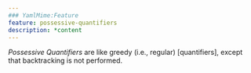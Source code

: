 ```yaml
---
### YamlMime:Feature
feature: possessive-quantifiers
description: *content
---
```

<dfn>Possessive Quantifiers</dfn> are like greedy (i.e., regular) [quantifiers], except that backtracking is not performed.